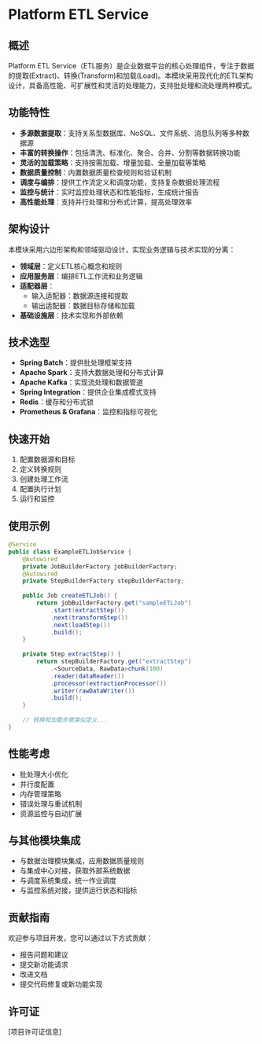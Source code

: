 # Platform ETL Service

## 概述
Platform ETL Service（ETL服务）是企业数据平台的核心处理组件，专注于数据的提取(Extract)、转换(Transform)和加载(Load)。本模块采用现代化的ETL架构设计，具备高性能、可扩展性和灵活的处理能力，支持批处理和流处理两种模式。

## 功能特性
- **多源数据提取**：支持关系型数据库、NoSQL、文件系统、消息队列等多种数据源
- **丰富的转换操作**：包括清洗、标准化、聚合、合并、分割等数据转换功能
- **灵活的加载策略**：支持按需加载、增量加载、全量加载等策略
- **数据质量控制**：内置数据质量检查规则和验证机制
- **调度与编排**：提供工作流定义和调度功能，支持复杂数据处理流程
- **监控与统计**：实时监控处理状态和性能指标，生成统计报告
- **高性能处理**：支持并行处理和分布式计算，提高处理效率

## 架构设计
本模块采用六边形架构和领域驱动设计，实现业务逻辑与技术实现的分离：
- **领域层**：定义ETL核心概念和规则
- **应用服务层**：编排ETL工作流和业务逻辑
- **适配器层**：
  - 输入适配器：数据源连接和提取
  - 输出适配器：数据目标存储和加载
- **基础设施层**：技术实现和外部依赖

## 技术选型
- **Spring Batch**：提供批处理框架支持
- **Apache Spark**：支持大数据处理和分布式计算
- **Apache Kafka**：实现流处理和数据管道
- **Spring Integration**：提供企业集成模式支持
- **Redis**：缓存和分布式锁
- **Prometheus & Grafana**：监控和指标可视化

## 快速开始
1. 配置数据源和目标
2. 定义转换规则
3. 创建处理工作流
4. 配置执行计划
5. 运行和监控

## 使用示例
```java
@Service
public class ExampleETLJobService {
    @Autowired
    private JobBuilderFactory jobBuilderFactory;
    @Autowired
    private StepBuilderFactory stepBuilderFactory;
    
    public Job createETLJob() {
        return jobBuilderFactory.get("sampleETLJob")
            .start(extractStep())
            .next(transformStep())
            .next(loadStep())
            .build();
    }
    
    private Step extractStep() {
        return stepBuilderFactory.get("extractStep")
            .<SourceData, RawData>chunk(100)
            .reader(dataReader())
            .processor(extractionProcessor())
            .writer(rawDataWriter())
            .build();
    }
    
    // 转换和加载步骤类似定义...
}
```

## 性能考虑
- 批处理大小优化
- 并行度配置
- 内存管理策略
- 错误处理与重试机制
- 资源监控与自动扩展

## 与其他模块集成
- 与数据治理模块集成，应用数据质量规则
- 与集成中心对接，获取外部系统数据
- 与调度系统集成，统一作业调度
- 与监控系统对接，提供运行状态和指标

## 贡献指南
欢迎参与项目开发，您可以通过以下方式贡献：
- 报告问题和建议
- 提交新功能请求
- 改进文档
- 提交代码修复或新功能实现

## 许可证
[项目许可证信息]
